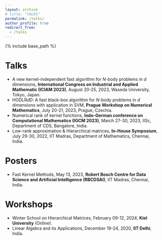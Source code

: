 ```yaml
---
layout: archive
# title: "TALKS"
permalink: /talks/
author_profile: true
redirect_from:
  - /talks
---
```


{% include base_path %}

Talks
======
* A new kernel-independent fast algorithm for *N*-body problems in *d* dimensions, **International Congress on Industrial and Applied Mathematic (ICIAM 2023)**, August 20-25, 2023, Waseda University, Tokyo, Japan.
* HODLR*d*D: A fast black-box algorithm for *N*-body problems in *d* dimensions with application in SVM, **Prague Workshop on Numerical Mathematics**, July 20-21, 2023, Prague, Czechia.
* Numerical rank of kernel functions, **Indo-German conference on Computational Mathematics (IGCM 2023)**, March 27-30, 2023, IISc, Department of CDS, Bangalore, India.
* Low-rank approximation & Hierarchical matrices, **In-House Symposium**, July 29-30, 2022, IIT Madras, Department of Mathematics, Chennai, India.

Posters
======
* Fast Kernel Methods, May 13, 2023, **Robert Bosch Centre for Data Science and Artificial Intelligence (RBCDSAI)**, IIT Madras, Chennai, India.

Workshops
======
* Winter School on Hierarchical Matrices, February 09-12, 2024, **Kiel University** (Online).
* Linear Algebra and its Applications, December 19-24, 2020, **IIT Delhi**, India.